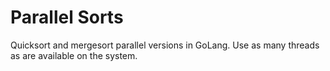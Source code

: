 # Parallel Sorts

Quicksort and mergesort parallel versions in GoLang. Use
as many threads as are available on the system.
